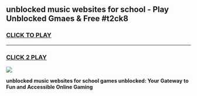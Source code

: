 
## unblocked music websites for school - Play Unblocked Gmaes & Free #t2ck8
<h3>
<a href="https://news.freeplayer.one?title=unblocked_music_websites_for_school&ref=24F">CLICK TO PLAY</a></h3>
<hr>

<h3>
<a href="https://news.freeplayer.one?title=unblocked_music_websites_for_school&ref=24F">CLICK 2 PLAY</a>
  
</h3>

<a href="https://news.freeplayer.one?title=unblocked_music_websites_for_school&ref=24F/"><img src="https://clearcache.store/games.png"></a>


**unblocked music websites for school games unblocked: Your Gateway to Fun and Accessible Online Gaming**
